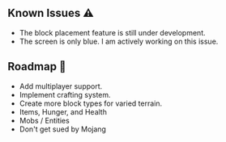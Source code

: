 ## Known Issues ⚠️
- The block placement feature is still under development.
- The screen is only blue. I am actively working on this issue.

## Roadmap 📅
- Add multiplayer support.
- Implement crafting system.
- Create more block types for varied terrain.
- Items, Hunger, and Health
- Mobs / Entities
- Don't get sued by Mojang
